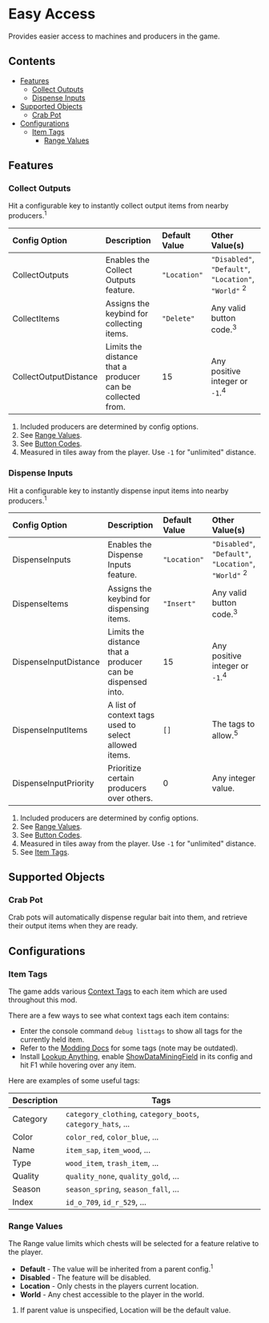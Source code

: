 # Easy Access

Provides easier access to machines and producers in the game.

## Contents

* [Features](#features)
    * [Collect Outputs](#collect-outputs)
    * [Dispense Inputs](#dispense-inputs)
* [Supported Objects](#supported-objects)
    * [Crab Pot](#crab-pot)
* [Configurations](#configurations)
    * [Item Tags](#item-tags)
        * [Range Values](#range-values)

## Features

### Collect Outputs

Hit a configurable key to instantly collect output items from nearby producers.<sup>1</sup>

| Config Option                | Description                                                | Default Value | Other Value(s)                                                  |
|:-----------------------------|:-----------------------------------------------------------|:--------------|:----------------------------------------------------------------|
| CollectOutputs               | Enables the Collect Outputs feature.                       | `"Location"`  | `"Disabled"`, `"Default"`, `"Location"`, `"World"` <sup>2</sup> |
| CollectItems                 | Assigns the keybind for collecting items.                  | `"Delete"`    | Any valid button code.<sup>3</sup>                              |
| CollectOutputDistance        | Limits the distance that a producer can be collected from. | 15            | Any positive integer or `-1`.<sup>4</sup>                       |

1. Included producers are determined by config options.
2. See [Range Values](#range-values).
3. See [Button Codes](https://stardewvalleywiki.com/Modding:Player_Guide/Key_Bindings#Button_codes).
4. Measured in tiles away from the player. Use `-1` for "unlimited" distance.

### Dispense Inputs

Hit a configurable key to instantly dispense input items into nearby producers.<sup>1</sup>

| Config Option         | Description                                                | Default Value | Other Value(s)                                                  |
|:----------------------|:-----------------------------------------------------------|:--------------|:----------------------------------------------------------------|
| DispenseInputs        | Enables the Dispense Inputs feature.                       | `"Location"`  | `"Disabled"`, `"Default"`, `"Location"`, `"World"` <sup>2</sup> |
| DispenseItems         | Assigns the keybind for dispensing items.                  | `"Insert"`    | Any valid button code.<sup>3</sup>                              |
| DispenseInputDistance | Limits the distance that a producer can be dispensed into. | 15            | Any positive integer or `-1`.<sup>4</sup>                       |
| DispenseInputItems    | A list of context tags used to select allowed items.       | `[]`          | The tags to allow.<sup>5</sup>                                  |
| DispenseInputPriority | Prioritize certain producers over others.                  | 0             | Any integer value.                                              |

1. Included producers are determined by config options.
2. See [Range Values](#range-values).
3. See [Button Codes](https://stardewvalleywiki.com/Modding:Player_Guide/Key_Bindings#Button_codes).
4. Measured in tiles away from the player. Use `-1` for "unlimited" distance.
5. See [Item Tags](#item-tags).

## Supported Objects

### Crab Pot

Crab pots will automatically dispense regular bait into them, and retrieve their output items when they are ready.

## Configurations

### Item Tags

The game adds various [Context Tags](https://stardewcommunitywiki.com/Modding:Context_tags)
to each item which are used throughout this mod.

There are a few ways to see what context tags each item contains:

* Enter the console command `debug listtags` to show all tags for the currently held item.
* Refer to the [Modding Docs](https://stardewcommunitywiki.com/Modding:Context_tags) for some tags (note may be
  outdated).
* Install [Lookup Anything](https://www.nexusmods.com/stardewvalley/mods/541),
  enable [ShowDataMiningField](https://github.com/Pathoschild/StardewMods/tree/stable/LookupAnything#configure) in its
  config and hit F1 while hovering over any item.

Here are examples of some useful tags:

| Description | Tags                                                        |
|-------------|-------------------------------------------------------------|
| Category    | `category_clothing`, `category_boots`, `category_hats`, ... |
| Color       | `color_red`, `color_blue`, ...                              |
| Name        | `item_sap`, `item_wood`, ...                                |
| Type        | `wood_item`, `trash_item`, ...                              |
| Quality     | `quality_none`, `quality_gold`, ...                         |
| Season      | `season_spring`, `season_fall`, ...                         |
| Index       | `id_o_709`, `id_r_529`, ...                                 |

### Range Values

The Range value limits which chests will be selected for a feature relative to the player.

* **Default** - The value will be inherited from a parent config.<sup>1</sup>
* **Disabled** - The feature will be disabled.
* **Location** - Only chests in the players current location.
* **World** - Any chest accessible to the player in the world.

1. If parent value is unspecified, Location will be the default value.